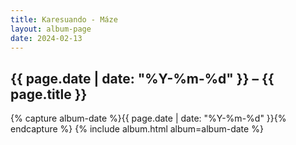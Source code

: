 ```yaml
---
title: Karesuando - Máze
layout: album-page
date: 2024-02-13
---
```

## {{ page.date | date: "%Y-%m-%d" }} – {{ page.title }}
{% capture album-date %}{{ page.date | date: "%Y-%m-%d" }}{% endcapture %}
{% include album.html album=album-date %}